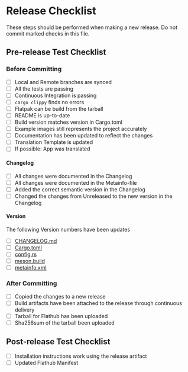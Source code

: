 # Release Checklist

These steps should be performed when making a new release. Do not commit marked checks in this file.

## Pre-release Test Checklist

### Before Committing

- [ ] Local and Remote branches are synced
- [ ] All the tests are passing
- [ ] Continuous Integration is passing
- [ ] `cargo clippy` finds no errors
- [ ] Flatpak can be build from the tarball
- [ ] README is up-to-date
- [ ] Build version matches version in Cargo.toml
- [ ] Example images still represents the project accurately
- [ ] Documentation has been updated to reflect the changes
- [ ] Translation Template is updated
- [ ] If possible: App was translated

#### Changelog

- [ ] All changes were documented in the Changelog
- [ ] All changes were documented in the Metainfo-file
- [ ] Added the correct semantic version in the Changelog
- [ ] Changed the changes from Unreleased to the new version in the Changelog

#### Version

The following Version numbers have been updates

- [ ] [CHANGELOG.md](CHANGELOG.md)
- [ ] [Cargo.toml](Cargo.toml)
- [ ] [config.rs](src/config.rs)
- [ ] [meson.build](meson.build)
- [ ] [metainfo.xml](data/com.github.finefindus.eyedropper.metainfo.xml.in.in)

### After Committing

- [ ] Copied the changes to a new release
- [ ] Build artifacts have been attached to the release through continuous delivery
- [ ] Tarball for Flathub has been uploaded
- [ ] Sha256sum of the tarball been uploaded

## Post-release Test Checklist

- [ ] Installation instructions work using the release artifact
- [ ] Updated Flathub Manifest

